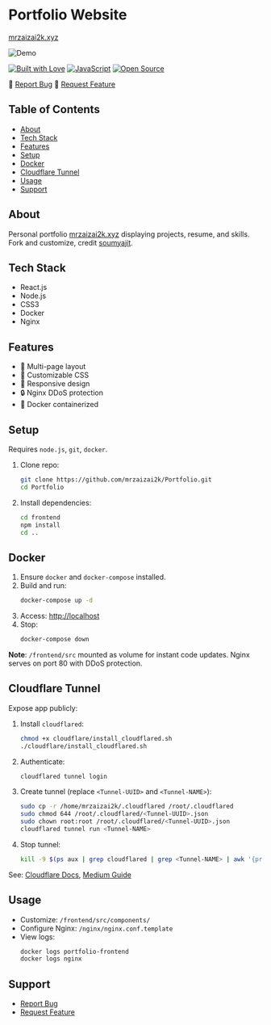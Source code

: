 
# Portfolio Website
[mrzaizai2k.xyz](https://mrzaizai2k.xyz/)

![Demo](./Images/readme-img1.png)

[![Built with Love](https://forthebadge.com/images/badges/built-with-love.svg)](https://forthebadge.com)
[![JavaScript](https://forthebadge.com/images/badges/made-with-javascript.svg)](https://forthebadge.com)
[![Open Source](https://forthebadge.com/images/badges/open-source.svg)](https://forthebadge.com)

🔹 [Report Bug](https://github.com/mrzaizai2k/Portfolio/issues) 🔹 [Request Feature](https://github.com/mrzaizai2k/Portfolio/issues)

## Table of Contents
- [About](#about)
- [Tech Stack](#tech-stack)
- [Features](#features)
- [Setup](#setup)
- [Docker](#docker)
- [Cloudflare Tunnel](#cloudflare-tunnel)
- [Usage](#usage)
- [Support](#support)

## About
Personal portfolio [mrzaizai2k.xyz](https://mrzaizai2k.xyz/) displaying projects, resume, and skills. Fork and customize, credit [soumyajit](https://soumyajit.vercel.app/).

## Tech Stack
- React.js
- Node.js
- CSS3
- Docker
- Nginx

## Features
- 📖 Multi-page layout
- 🎨 Customizable CSS
- 📱 Responsive design
- 🔒 Nginx DDoS protection
- 🐳 Docker containerized

## Setup
Requires `node.js`, `git`, `docker`.

1. Clone repo:
   ```bash
   git clone https://github.com/mrzaizai2k/Portfolio.git
   cd Portfolio
   ```
2. Install dependencies:
   ```bash
   cd frontend
   npm install
   cd ..
   ```

## Docker
1. Ensure `docker` and `docker-compose` installed.
2. Build and run:
   ```bash
   docker-compose up -d
   ```
3. Access: [http://localhost](http://localhost)
4. Stop:
   ```bash
   docker-compose down
   ```

**Note**: `/frontend/src` mounted as volume for instant code updates. Nginx serves on port 80 with DDoS protection.

## Cloudflare Tunnel
Expose app publicly:

1. Install `cloudflared`:
   ```bash
   chmod +x cloudflare/install_cloudflared.sh
   ./cloudflare/install_cloudflared.sh
   ```
2. Authenticate:
   ```bash
   cloudflared tunnel login
   ```
3. Create tunnel (replace `<Tunnel-UUID>` and `<Tunnel-NAME>`):
   ```bash
   sudo cp -r /home/mrzaizai2k/.cloudflared /root/.cloudflared
   sudo chmod 644 /root/.cloudflared/<Tunnel-UUID>.json
   sudo chown root:root /root/.cloudflared/<Tunnel-UUID>.json
   cloudflared tunnel run <Tunnel-NAME>
   ```
4. Stop tunnel:
   ```bash
   kill -9 $(ps aux | grep cloudflared | grep <Tunnel-NAME> | awk '{print $2}')
   ```

See: [Cloudflare Docs](https://developers.cloudflare.com/cloudflare-one/connections/connect-networks/do-more-with-tunnels/local-management/create-local-tunnel/#1-download-and-install-cloudflared), [Medium Guide](https://freedium.cfd/https://medium.com/@al_imran_ahmed/how-i-turned-an-old-laptop-into-a-web-hosting-server-for-my-laravel-application-e9035692d56b)

## Usage
- Customize: `/frontend/src/components/`
- Configure Nginx: `/nginx/nginx.conf.template`
- View logs:
   ```bash
   docker logs portfolio-frontend
   docker logs nginx
   ```

## Support
- [Report Bug](https://github.com/mrzaizai2k/Portfolio/issues)
- [Request Feature](https://github.com/mrzaizai2k/Portfolio/issues)
